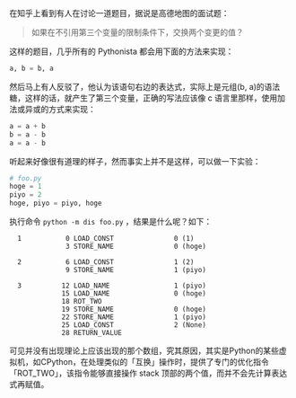 在知乎上看到有人在讨论一道题目，据说是高德地图的面试题：

> 如果在不引用第三个变量的限制条件下，交换两个变更的值？

这样的题目，几乎所有的 Pythonista 都会用下面的方法来实现：

~~~python
a, b = b, a
~~~

然后马上有人反驳了，他认为该语句右边的表达式，实际上是元组(b, a)的语法糖，这样的话，就产生了第三个变量，正确的写法应该像 c 语言里那样，使用加法或异或的方式来实现：

~~~python
a = a + b
b = a - b
a = a - b
~~~

听起来好像很有道理的样子，然而事实上并不是这样，可以做一下实验：

~~~python
# foo.py
hoge = 1
piyo = 2
hoge, piyo = piyo, hoge
~~~

执行命令 `python -m dis foo.py` ，结果是什么呢？如下：
```
  1           0 LOAD_CONST               0 (1)
              3 STORE_NAME               0 (hoge)

  2           6 LOAD_CONST               1 (2)
              9 STORE_NAME               1 (piyo)

  3          12 LOAD_NAME                1 (piyo)
             15 LOAD_NAME                0 (hoge)
             18 ROT_TWO
             19 STORE_NAME               0 (hoge)
             22 STORE_NAME               1 (piyo)
             25 LOAD_CONST               2 (None)
             28 RETURN_VALUE
```

可见并没有出现理论上应该出现的那个数组，究其原因，其实是Python的某些虚拟机，如CPython，在处理类似的「互换」操作时，提供了专门的优化指令「ROT_TWO」，该指令能够直接操作 stack 顶部的两个值，而并不会先计算表达式再赋值。


